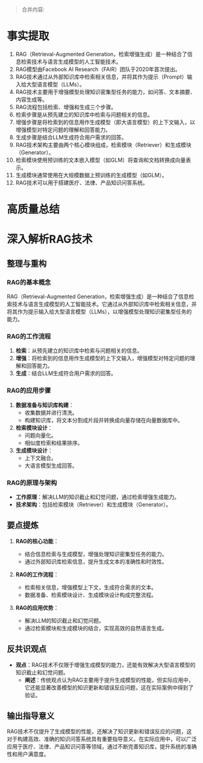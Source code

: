 > 合并内容:



# 事实提取

1. RAG（Retrieval-Augmented Generation，检索增强生成）是一种结合了信息检索技术与语言生成模型的人工智能技术。
2. RAG模型由Facebook AI Research（FAIR）团队于2020年首次提出。
3. RAG技术通过从外部知识库中检索相关信息，并将其作为提示（Prompt）输入给大型语言模型（LLMs）。
4. RAG技术主要用于增强模型处理知识密集型任务的能力，如问答、文本摘要、内容生成等。
5. RAG流程包括检索、增强和生成三个步骤。
6. 检索步骤是从预先建立的知识库中检索与问题相关的信息。
7. 增强步骤是将检索到的信息用作生成模型（即大语言模型）的上下文输入，以增强模型对特定问题的理解和回答能力。
8. 生成步骤是结合LLM生成符合用户需求的回答。
9. RAG技术架构主要由两个核心模块组成，检索模块（Retriever）和生成模块（Generator）。
10. 检索模块使用预训练的文本嵌入模型（如GLM）将查询和文档转换成向量表示。
11. 生成模块通常使用在大规模数据上预训练的生成模型（如GLM）。
12. RAG技术可以用于搭建医疗、法律、产品知识问答系统。

# 高质量总结

# 深入解析RAG技术

## 整理与重构

### RAG的基本概念
RAG（Retrieval-Augmented Generation，检索增强生成）是一种结合了信息检索技术与语言生成模型的人工智能技术。它通过从外部知识库中检索相关信息，并将其作为提示输入给大型语言模型（LLMs），以增强模型处理知识密集型任务的能力。

### RAG的工作流程
1. **检索**：从预先建立的知识库中检索与问题相关的信息。
2. **增强**：将检索到的信息用作生成模型的上下文输入，增强模型对特定问题的理解和回答能力。
3. **生成**：结合LLM生成符合用户需求的回答。

### RAG的应用步骤
1. **数据准备与知识库构建**：
   - 收集数据并进行清洗。
   - 构建知识库，将文本分割成片段并转换成向量存储在向量数据库中。
2. **检索模块设计**：
   - 问题向量化。
   - 相似度检索和结果排序。
3. **生成模块设计**：
   - 上下文融合。
   - 大语言模型生成回答。

### RAG的原理与架构
- **工作原理**：解决LLM的知识截止和幻觉问题，通过检索增强生成能力。
- **技术架构**：包括检索模块（Retriever）和生成模块（Generator）。

## 要点提炼

1. **RAG的核心功能**：
   - 结合信息检索与生成模型，增强处理知识密集型任务的能力。
   - 通过外部知识库检索信息，提升生成文本的准确性和时效性。

2. **RAG的工作流程**：
   - 检索相关信息，增强模型上下文，生成符合需求的文本。
   - 数据准备、检索模块设计、生成模块设计构成完整流程。

3. **RAG的应用优势**：
   - 解决LLM的知识截止和幻觉问题。
   - 通过检索模块和生成模块的结合，实现高效的自然语言生成。

## 反共识观点

- **观点**：RAG技术不仅限于增强生成模型的能力，还能有效解决大型语言模型的知识截止和幻觉问题。
  - **阐述**：传统观点认为RAG主要用于提升生成模型的性能，但实际应用中，它还能显著改善模型的知识更新和错误反应问题，这在实际案例中得到了验证。

## 输出指导意义

RAG技术不仅提升了生成模型的性能，还解决了知识更新和错误反应的问题，这对于构建高效、准确的知识问答系统具有重要指导意义。在实际应用中，可以广泛应用于医疗、法律、产品知识问答等领域，通过不断完善知识库，提升系统的准确性和用户满意度。